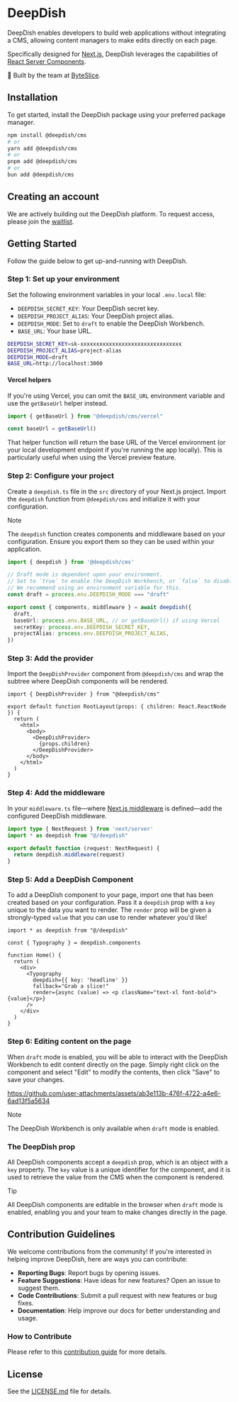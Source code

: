 # DeepDish

DeepDish enables developers to build web applications without integrating a CMS, allowing content managers to make edits directly on each page.

Specifically designed for [Next.js](https://nextjs.org/), DeepDish leverages the capabilities of [React Server Components](https://react.dev/reference/rsc/server-components).

🍕 Built by the team at [ByteSlice](https://byteslice.co).

## Installation

To get started, install the DeepDish package using your preferred package manager.

```sh
npm install @deepdish/cms
# or
yarn add @deepdish/cms
# or
pnpm add @deepdish/cms
# or
bun add @deepdish/cms
```

## Creating an account

We are actively building out the DeepDish platform. To request access, please join the [waitlist](https://www.deepdish.app).

## Getting Started

Follow the guide below to get up-and-running with DeepDish.

### Step 1: Set up your environment

Set the following environment variables in your local `.env.local` file:

- `DEEPDISH_SECRET_KEY`: Your DeepDish secret key.
- `DEEPDISH_PROJECT_ALIAS`: Your DeepDish project alias.
- `DEEPDISH_MODE`: Set to `draft` to enable the DeepDish Workbench.
- `BASE_URL`: Your base URL.

```sh
DEEPDISH_SECRET_KEY=sk-xxxxxxxxxxxxxxxxxxxxxxxxxxxxxxxx
DEEPDISH_PROJECT_ALIAS=project-alias
DEEPDISH_MODE=draft
BASE_URL=http://localhost:3000
```

#### Vercel helpers

If you're using Vercel, you can omit the `BASE_URL` environment variable and use the `getBaseUrl` helper instead.

```ts
import { getBaseUrl } from "@deepdish/cms/vercel"

const baseUrl = getBaseUrl()
```

That helper function will return the base URL of the Vercel environment (or your local development endpoint if you're running the app locally). This is particularly useful when using the Vercel preview feature.

### Step 2: Configure your project

Create a `deepdish.ts` file in the `src` directory of your Next.js project. Import the `deepdish` function from `@deepdish/cms` and initialize it with your configuration.

> [!Note]
> The `deepdish` function creates components and middleware based on your configuration. Ensure you export them so they can be used within your application.

```ts
import { deepdish } from '@deepdish/cms'

// Draft mode is dependent upon your environment.
// Set to `true` to enable the DeepDish Workbench, or `false` to disable it.
// We recommend using an environment variable for this.
const draft = process.env.DEEPDISH_MODE === "draft"

export const { components, middleware } = await deepdish({
  draft,
  baseUrl: process.env.BASE_URL, // or getBaseUrl() if using Vercel
  secretKey: process.env.DEEPDISH_SECRET_KEY,
  projectAlias: process.env.DEEPDISH_PROJECT_ALIAS,
})
```

### Step 3: Add the provider

Import the `DeepDishProvider` component from `@deepdish/cms` and wrap the subtree where DeepDish components will be rendered.

```tsx
import { DeepDishProvider } from "@deepdish/cms"

export default function RootLayout(props: { children: React.ReactNode }) {
  return (
    <html>
      <body>
        <DeepDishProvider>
          {props.children}
        </DeepDishProvider>
      </body>
    </html>
  )
}
```

### Step 4: Add the middleware

In your `middleware.ts` file—where [Next.js middleware](https://nextjs.org/docs/app/api-reference/file-conventions/middleware) is defined—add the configured DeepDish middleware.

```ts
import type { NextRequest } from 'next/server'
import * as deepdish from "@/deepdish"

export default function (request: NextRequest) {
  return deepdish.middleware(request)
}
```

### Step 5: Add a DeepDish Component

To add a DeepDish component to your page, import one that has been created based on your configuration. Pass it a `deepdish` prop with a `key` unique to the data you want to render. The `render` prop will be given a strongly-typed `value` that you can use to render whatever you'd like!

```tsx
import * as deepdish from "@/deepdish"

const { Typography } = deepdish.components

function Home() {
  return (
    <div>
      <Typography
        deepdish={{ key: 'headline' }}
        fallback="Grab a slice!"
        render={async (value) => <p className="text-xl font-bold">{value}</p>}
      />
    </div>
  )
}
```

### Step 6: Editing content on the page

When `draft` mode is enabled, you will be able to interact with the DeepDish Workbench to edit content directly on the page.
Simply right click on the component and select "Edit" to modify the contents, then click "Save" to save your changes.

https://github.com/user-attachments/assets/ab3e113b-476f-4722-a4e6-6ad13f5a5634

> [!Note]
> The DeepDish Workbench is only available when `draft` mode is enabled.

### The DeepDish prop

All DeepDish components accept a `deepdish` prop, which is an object with a `key` property.
The `key` value is a unique identifier for the component, and it is used to retrieve the value from the CMS when the component is rendered.

> [!TIP]
> All DeepDish components are editable in the browser when `draft` mode is enabled, enabling you and your team to make changes directly in the page.

## Contribution Guidelines

We welcome contributions from the community! If you're interested in helping improve DeepDish, here are ways you can contribute:

- **Reporting Bugs**: Report bugs by opening issues.
- **Feature Suggestions**: Have ideas for new features? Open an issue to suggest them.
- **Code Contributions**: Submit a pull request with new features or bug fixes.
- **Documentation**: Help improve our docs for better understanding and usage.

### How to Contribute

Please refer to this [contribution guide](./CONTRIBUTE.md) for more details.

## License

See the [LICENSE.md](LICENSE.md) file for details.
